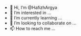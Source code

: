 - 👋 Hi, I’m @HafizhArgya
- 👀 I’m interested in ...
- 🌱 I’m currently learning ...
- 💞️ I’m looking to collaborate on ...
- 📫 How to reach me ...

<!---
HafizhArgya/HafizhArgya is a ✨ special ✨ repository because its `README.md` (this file) appears on your GitHub profile.
You can click the Preview link to take a look at your changes.
--->
